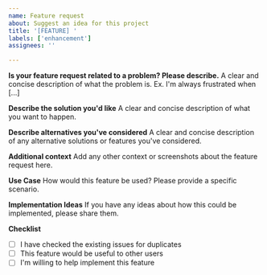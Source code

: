 ```yaml
---
name: Feature request
about: Suggest an idea for this project
title: '[FEATURE] '
labels: ['enhancement']
assignees: ''

---
```


**Is your feature request related to a problem? Please describe.**
A clear and concise description of what the problem is. Ex. I'm always frustrated when [...]

**Describe the solution you'd like**
A clear and concise description of what you want to happen.

**Describe alternatives you've considered**
A clear and concise description of any alternative solutions or features you've considered.

**Additional context**
Add any other context or screenshots about the feature request here.

**Use Case**
How would this feature be used? Please provide a specific scenario.

**Implementation Ideas**
If you have any ideas about how this could be implemented, please share them.

**Checklist**
- [ ] I have checked the existing issues for duplicates
- [ ] This feature would be useful to other users
- [ ] I'm willing to help implement this feature
